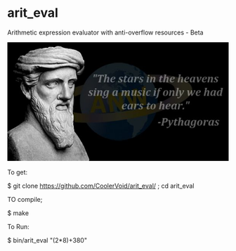 # arit_eval
Arithmetic expression evaluator with anti-overflow resources - Beta

![Alt text](https://github.com/CoolerVoid/arit_eval/blob/master/doc/quote.png)

To get:

$ git clone https://github.com/CoolerVoid/arit_eval/ ; cd arit_eval

TO compile;

$ make

To Run:

$ bin/arit_eval "(2*8)+380"
